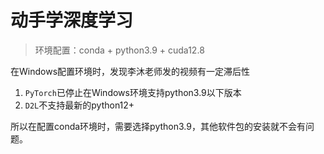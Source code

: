 # 动手学深度学习

>环境配置：conda + python3.9 + cuda12.8

在Windows配置环境时，发现李沐老师发的视频有一定滞后性

1. `PyTorch`已停止在Windows环境支持python3.9以下版本
2. `D2L`不支持最新的python12+

所以在配置conda环境时，需要选择python3.9，其他软件包的安装就不会有问题。